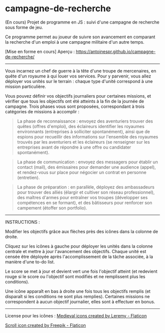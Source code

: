 # campagne-de-recherche
(En cours) Projet de programme en JS : suivi d'une campagne de recherche sous forme de jeu.

Ce programme permet au joueur de suivre son avancement en comparant la recherche d'un emploi à une campagne militaire d'un autre temps.

[Mise en forme en cours]
Aperçu : https://antoinespr.github.io/campagne-de-recherche/

---------------------------

Vous incarnez un chef de guerre à la tête d'une troupe de mercenaires, en quête d'un royaume à qui louer vos services. Pour y parvenir, vous allez déployer vos unités sur le terrain : chaque type d'unité correspond à une mission particulière. 

Vous pouvez définir vos objectifs journaliers pour certaines missions, et vérifier que tous les objectifs ont été atteints à la fin de la journée de campagne. Trois phases vous sont proposées, correspondant à trois catégories de missions à accomplir :

> La phase de reconnaissance : envoyez des aventuriers trouver des quêtes (offres d'emploi), des éclaireurs identifier les royaumes environnants (entreprises à solliciter spontanément), ainsi que de espions pour recueillir des informations sur l'ensemble des royaumes trouvés par les aventuriers et les éclaireurs (se renseigner sur les entreprises avant de répondre à une offre ou candidater spontanément).

> La phase de communication : envoyez des messagers pour établir un contact (mail), des émissaires pour demander une audience (appel), et rendez-vous sur place pour négocier un contrat en personne (entretien).

> La phase de préparation : en parallèle, déployez des ambassadeurs pour trouver des alliés (élargir et cultiver son réseau professionnel), des maîtres d'armes pour entraîner vos troupes (développer ses compétences en se formant), et des bâtisseurs pour renforcer son campement (étoffer son portfolio).

---------------------------

INSTRUCTIONS : 

Modifier les objectifs grâce aux flèches près des icônes dans la colonne de droite.

Cliquez sur les icônes à gauche pour déployer les unités dans la colonne centrale et mettre à jour l'avancement des objectifs. Chaque unité est censée être déployée après l'accomplissement de la tâche associée, à la manière d'une to-do list.

Le score se met à jour et devient vert une fois l'objectif atteint (et redevient rouge si le score ou l'objectif sont modifiés et ne remplissent plus les conditions).

Une icône apparaît en bas à droite une fois tous les objectifs remplis (et disparaît si les conditions ne sont plus remplies). Certaines missions ne correspondent à aucun objectif journalier, elles sont à effectuer en bonus.

---------------------------

License pour les icônes : 
<a href="https://www.flaticon.com/free-icons/medieval" title="medieval icons">Medieval icons created by Leremy - Flaticon</a>

<a href="https://www.flaticon.com/free-icons/scroll" title="scroll icons">Scroll icon created by Freepik - Flaticon</a>
